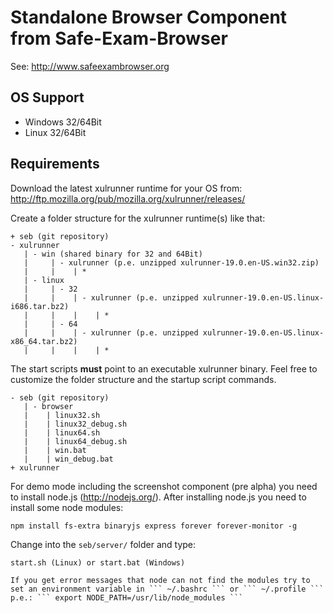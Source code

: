 Standalone Browser Component from Safe-Exam-Browser
=================================================== 
See: http://www.safeexambrowser.org


## OS Support ##
* Windows 32/64Bit
* Linux   32/64Bit

## Requirements ##
Download the latest xulrunner runtime for your OS from:
http://ftp.mozilla.org/pub/mozilla.org/xulrunner/releases/ 

Create a folder structure for the xulrunner runtime(s) like that:

``` 
+ seb (git repository)
- xulrunner
   | - win (shared binary for 32 and 64Bit)
   |     | - xulrunner (p.e. unzipped xulrunner-19.0.en-US.win32.zip)
   |     |    | * 
   | - linux
   |     | - 32
   |     |    | - xulrunner (p.e. unzipped xulrunner-19.0.en-US.linux-i686.tar.bz2)
   |     |    |    | *    
   |     | - 64
   |     |    | - xulrunner (p.e. unzipped xulrunner-19.0.en-US.linux-x86_64.tar.bz2)
   |     |    |    | *
``` 

The start scripts **must** point to an executable xulrunner binary.
Feel free to customize the folder structure and the startup script commands.

``` 
- seb (git repository)
   | - browser
   |    | linux32.sh 
   |    | linux32_debug.sh
   |    | linux64.sh
   |    | linux64_debug.sh
   |    | win.bat
   |    | win_debug.bat   
+ xulrunner
``` 

For demo mode including the screenshot component (pre alpha) you need to install node.js (http://nodejs.org/).
After installing node.js you need to install some node modules:
``` 
npm install fs-extra binaryjs express forever forever-monitor -g 
``` 
Change into the ``` seb/server/ ``` folder and type:
```
start.sh (Linux) or start.bat (Windows)

If you get error messages that node can not find the modules try to set an environment variable in ``` ~/.bashrc ``` or ``` ~/.profile ``` p.e.: ``` export NODE_PATH=/usr/lib/node_modules ```

